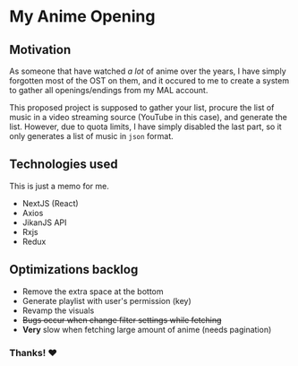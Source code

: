 # My Anime Opening

## Motivation

As someone that have watched *a lot* of anime over the years, I have simply forgotten most of the OST on them, and it occured to me to create a system to gather all openings/endings from my MAL account.

This proposed project is supposed to gather your list, procure the list of music in a video streaming source (YouTube in this case), and generate the list. However, due to quota limits, I have simply disabled the last part, so it only generates a list of music in `json` format.

## Technologies used

This is just a memo for me.

- NextJS (React)
- Axios
- JikanJS API
- Rxjs
- Redux

## Optimizations backlog

- Remove the extra space at the bottom
- Generate playlist with user's permission (key)
- Revamp the visuals
- ~~Bugs occur when change filter settings while fetching~~
- **Very** slow when fetching large amount of anime (needs pagination)

### Thanks! ❤️
